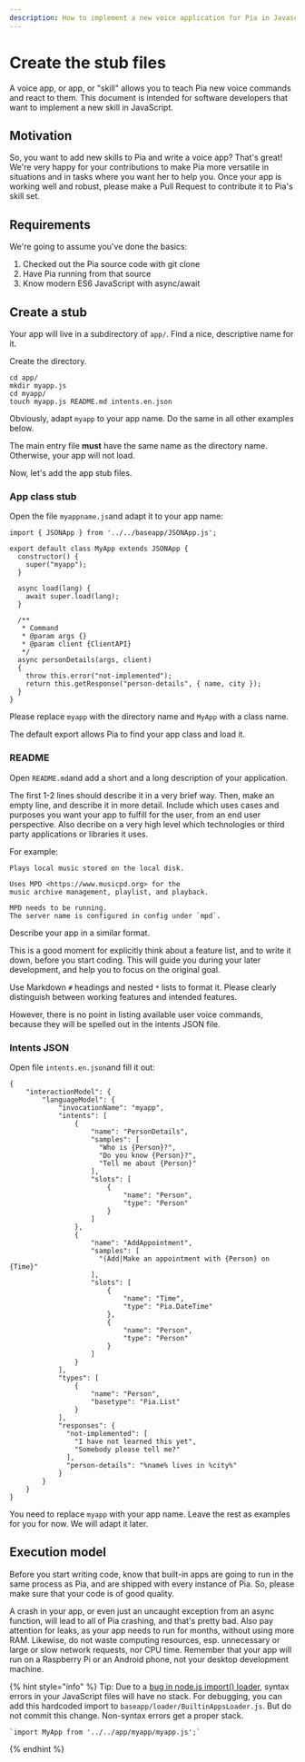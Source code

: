 ```yaml
---
description: How to implement a new voice application for Pia in Javascript
---
```


# Create the stub files

A voice app, or app, or "skill" allows you to teach Pia new voice commands and react to them. This document is intended for software developers that want to implement a new skill in JavaScript.

## Motivation

So, you want to add new skills to Pia and write a voice app? That's great! We're very happy for your contributions to make Pia more versatile in situations and in tasks where you want her to help you. Once your app is working well and robust, please make a Pull Request to contribute it to Pia's skill set.

## Requirements

We're going to assume you've done the basics:

1. Checked out the Pia source code with git clone
2. Have Pia running from that source
3. Know modern ES6 JavaScript with async/await

## Create a stub

Your app will live in a subdirectory of `app/`. Find a nice, descriptive name for it.

Create the directory.

```text
cd app/
mkdir myapp.js
cd myapp/
touch myapp.js README.md intents.en.json
```

Obviously, adapt `myapp` to your app name. Do the same in all other examples below.

The main entry file **must** have the same name as the directory name. Otherwise, your app will not load.

Now, let's add the app stub files.

### App class stub

Open the file `myappname.js`and adapt it to your app name:

```text
import { JSONApp } from '../../baseapp/JSONApp.js';

export default class MyApp extends JSONApp {
  constructor() {
    super("myapp");
  }

  async load(lang) {
    await super.load(lang);
  }

  /**
   * Command
   * @param args {}
   * @param client {ClientAPI}
   */
  async personDetails(args, client)
  {
    throw this.error("not-implemented");
    return this.getResponse("person-details", { name, city });
  }
}
```

Please replace `myapp` with the directory name and `MyApp` with a class name.

The default export allows Pia to find your app class and load it.

### README

Open `README.md`and add a short and a long description of your application.

The first 1-2 lines should describe it in a very brief way. Then, make an empty line, and describe it in more detail. Include which uses cases and purposes you want your app to fulfill for the user, from an end user perspective. Also decribe on a very high level which technologies or third party applications or libraries it uses.

For example:

```text
Plays local music stored on the local disk.

Uses MPD <https://www.musicpd.org> for the
music archive management, playlist, and playback.

MPD needs to be running.
The server name is configured in config under `mpd`.
```

Describe your app in a similar format.

This is a good moment for explicitly think about a feature list, and to write it down, before you start coding. This will guide you during your later development, and help you to focus on the original goal.

Use Markdown `#` headings and nested `*` lists to format it. Please clearly distinguish between working features and intended features.

However, there is no point in listing available user voice commands, because they will be spelled out in the intents JSON file.

### Intents JSON

Open file `intents.en.json`and fill it out:

```text
{
    "interactionModel": {
        "languageModel": {
            "invocationName": "myapp",
            "intents": [
                {
                    "name": "PersonDetails",
                    "samples": [
                      "Who is {Person}?",
                      "Do you know {Person}?",
                      "Tell me about {Person}"
                    ],
                    "slots": [
                        {
                            "name": "Person",
                            "type": "Person"
                        }
                    ]
                },
                {
                    "name": "AddAppointment",
                    "samples": [
                      "(Add|Make an appointment with {Person} on {Time}"
                    ],
                    "slots": [
                        {
                            "name": "Time",
                            "type": "Pia.DateTime"
                        },
                        {
                            "name": "Person",
                            "type": "Person"
                        }
                    ]
                }
            ],
            "types": [
                {
                    "name": "Person",
                    "basetype": "Pia.List"
                }
            ],
            "responses": {
              "not-implemented": [
                "I have not learned this yet",
                "Somebody please tell me?"
              ],
              "person-details": "%name% lives in %city%"
            }
        }
    }
}
```

You need to replace `myapp` with your app name. Leave the rest as examples for you for now. We will adapt it later.

## Execution model

Before you start writing code, know that built-in apps are going to run in the same process as Pia, and are shipped with every instance of Pia. So, please make sure that your code is of good quality.

A crash in your app, or even just an uncaught exception from an async function, will lead to all of Pia crashing, and that's pretty bad. Also pay attention for leaks, as your app needs to run for months, without using more RAM. Likewise, do not waste computing resources, esp. unnecessary or large or slow network requests, nor CPU time. Remember that your app will run on a Raspberry Pi or an Android phone, not your desktop development machine.

{% hint style="info" %}
Tip: Due to a [bug in node.js import\(\) loader](https://github.com/nodejs/node/issues/32177), syntax errors in your JavaScript files will have no stack. For debugging, you can add this hardcoded import to `baseapp/loader/BuiltinAppsLoader.js`. But do not commit this change. Non-syntax errors get a proper stack.

```text
`import MyApp from '../../app/myapp/myapp.js';`
```
{% endhint %}

